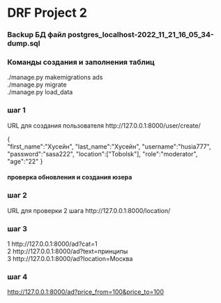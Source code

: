 # DRF Project 2

<h3>Backup БД файл postgres_localhost-2022_11_21_16_05_34-dump.sql</h3>

<h3>Команды создания и заполнения таблиц </h3>
./manage.py makemigrations ads
<br>
./manage.py migrate
<br>
./manage.py load_data
<br>

<h3>шаг 1</h3>
URL для создания пользователя
http://127.0.0.1:8000/user/create/

{   
"first_name":"Хусейн",
"last_name":"Хусейн",
"username":"husia777",
"password":"sasa222",
"location":["Tobolsk"],
"role":"moderator",
"age":"22"
}</h3>
<h4> проверка обновления и создания юзера</h4>

<h3>шаг 2</h3>
URL для проверки 2 шага
http://127.0.0.1:8000/location/

<h3>шаг 3</h3>  
1 http://127.0.0.1:8000/ad?cat=1
<br>
2 http://127.0.0.1:8000/ad?text=принципы
<br>
3 http://127.0.0.1:8000/ad?location=Москва
<br>

<h3>шаг 4</h3>

http://127.0.0.1:8000/ad?price_from=100&price_to=100

